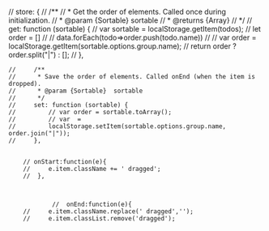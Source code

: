   // store: {
    //     /**
    //      * Get the order of elements. Called once during initialization.
    //      * @param   {Sortable}  sortable
    //      * @returns {Array}
    //      */
    //     get: function (sortable) {
    //         var sortable = localStorage.getItem(todos);
    //         let order = []
    //         // data.forEach(todo=>order.push(todo.name))
    //         // var order = localStorage.getItem(sortable.options.group.name);
    //         return order ? order.split("|") : [];
    //     },

    //     /**
    //      * Save the order of elements. Called onEnd (when the item is dropped).
    //      * @param {Sortable}  sortable
    //      */
    //     set: function (sortable) {
    //         // var order = sortable.toArray();
    //         // var  = 
    //         localStorage.setItem(sortable.options.group.name, order.join("|"));
    //     },

        
        // onStart:function(e){
        //     e.item.className += ' dragged';
        //  },



                //  onEnd:function(e){
        //     e.item.className.replace(' dragged','');
        //     e.item.classList.remove('dragged');